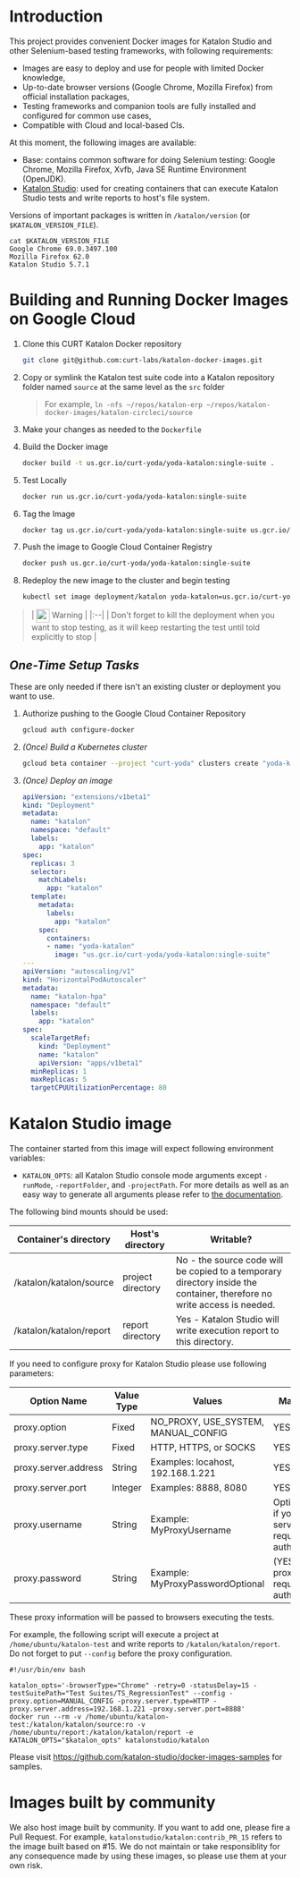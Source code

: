 # Introduction

This project provides convenient Docker images for Katalon Studio and other Selenium-based testing frameworks, with following requirements:

* Images are easy to deploy and use for people with limited Docker knowledge,
* Up-to-date browser versions (Google Chrome, Mozilla Firefox) from official installation packages,
* Testing frameworks and companion tools are fully installed and configured for common use cases,
* Compatible with Cloud and local-based CIs.

At this moment, the following images are available:

* Base: contains common software for doing Selenium testing: Google Chrome, Mozilla Firefox, Xvfb, Java SE Runtime Environment (OpenJDK).
* [Katalon Studio](https://hub.docker.com/r/katalonstudio/katalon/): used for creating containers that can execute Katalon Studio tests and write reports to host's file system.

Versions of important packages is written in `/katalon/version` (or `$KATALON_VERSION_FILE`).

    cat $KATALON_VERSION_FILE
    Google Chrome 69.0.3497.100
    Mozilla Firefox 62.0
    Katalon Studio 5.7.1

# Building and Running Docker Images on Google Cloud
1. Clone this CURT Katalon Docker repository

	```bash
	git clone git@github.com:curt-labs/katalon-docker-images.git
	```

1. Copy or symlink the Katalon test suite code into a Katalon repository folder named `source` at the same level as the `src` folder
    > For example, `ln -nfs ~/repos/katalon-erp ~/repos/katalon-docker-images/katalon-circleci/source`
1. Make your changes as needed to the `Dockerfile`
1. Build the Docker image

	```bash
	docker build -t us.gcr.io/curt-yoda/yoda-katalon:single-suite .
	```

1. Test Locally

	```bash
	docker run us.gcr.io/curt-yoda/yoda-katalon:single-suite
	```

1. Tag the Image

	```bash
	docker tag us.gcr.io/curt-yoda/yoda-katalon:single-suite us.gcr.io/curt-yoda/yoda-katalon:latest
	```

1. Push the image to Google Cloud Container Registry

	```bash
	docker push us.gcr.io/curt-yoda/yoda-katalon:single-suite
	```

1. Redeploy the new image to the cluster and begin testing

	```bash
	kubectl set image deployment/katalon yoda-katalon=us.gcr.io/curt-yoda/yoda-katalon:latest
	```

> | <img src="https://gist.githubusercontent.com/lefte/a1f67432ad3588f5e46c28e900c842dd/raw/bca7c40cf7cfbb11aa95aefa2d8111cd376e2423/icons8-poison-windows10-100.png" height="24" valign="middle"> Warning |
|:--|
| Don't forget to kill the deployment when you want to stop testing, as it will keep restarting the test until told explicitly to stop |

## _One-Time Setup Tasks_
These are only needed if there isn't an existing cluster or deployment you want to use.

1. Authorize pushing to the Google Cloud Container Repository

	```bash
	gcloud auth configure-docker
	```

1. _(Once) Build a Kubernetes cluster_

	```bash
	gcloud beta container --project "curt-yoda" clusters create "yoda-katalon-test" --zone "us-central1-f" --no-enable-basic-auth --cluster-version "1.9.7-gke.6" --machine-type "g1-small" --image-type "COS" --disk-type "pd-standard" --disk-size "30" --scopes "https://www.googleapis.com/auth/compute","https://www.googleapis.com/auth/devstorage.read_only","https://www.googleapis.com/auth/logging.write","https://www.googleapis.com/auth/monitoring","https://www.googleapis.com/auth/servicecontrol","https://www.googleapis.com/auth/service.management.readonly","https://www.googleapis.com/auth/trace.append" --num-nodes "1" --no-enable-cloud-logging --no-enable-cloud-monitoring --network "projects/curt-yoda/global/networks/default" --subnetwork "projects/curt-yoda/regions/us-central1/subnetworks/default" --addons HorizontalPodAutoscaling --enable-autoupgrade --enable-autorepair
	```

1. _(Once) Deploy an image_

	```yaml
	apiVersion: "extensions/v1beta1"
	kind: "Deployment"
	metadata:
	  name: "katalon"
	  namespace: "default"
	  labels:
	    app: "katalon"
	spec:
	  replicas: 3
	  selector:
	    matchLabels:
	      app: "katalon"
	  template:
	    metadata:
	      labels:
	        app: "katalon"
	    spec:
	      containers:
	      - name: "yoda-katalon"
	        image: "us.gcr.io/curt-yoda/yoda-katalon:single-suite"
	---
	apiVersion: "autoscaling/v1"
	kind: "HorizontalPodAutoscaler"
	metadata:
	  name: "katalon-hpa"
	  namespace: "default"
	  labels:
	    app: "katalon"
	spec:
	  scaleTargetRef:
	    kind: "Deployment"
	    name: "katalon"
	    apiVersion: "apps/v1beta1"
	  minReplicas: 1
	  maxReplicas: 5
	  targetCPUUtilizationPercentage: 80
	```

# Katalon Studio image

The container started from this image will expect following environment variables:
* `KATALON_OPTS`: all Katalon Studio console mode arguments except `-runMode`, `-reportFolder`, and `-projectPath`. For more details as well as an easy way to generate all arguments please refer to [the documentation](https://docs.katalon.com/display/KD/Console+Mode+Execution).

The following bind mounts should be used:

| Container's directory     | Host's directory  | Writable? |
| ------------------------- | ----------------- | --------- |
| /katalon/katalon/source | project directory | No - the source code will be copied to a temporary directory inside the container, therefore no write access is needed. |
| /katalon/katalon/report | report directory  | Yes - Katalon Studio will write execution report to this directory. |

If you need to configure proxy for Katalon Studio please use following parameters:

| Option Name          | Value Type | Values                              | Mandatory? |
| -------------------- | ---------- | ----------------------------------- | ---------- |
| proxy.option         | Fixed      | NO_PROXY, USE_SYSTEM, MANUAL_CONFIG | YES        |
| proxy.server.type    | Fixed      | HTTP, HTTPS, or SOCKS               | YES        |
| proxy.server.address | String     | Examples: locahost, 192.168.1.221   | YES        |
| proxy.server.port    | Integer    | Examples: 8888, 8080                | YES        |
| proxy.username       | String	    | Example: MyProxyUsername            | Optional (YES if your proxy server requires authentication) |
| proxy.password       | String     | Example: MyProxyPasswordOptional    | (YES if your proxy server requires authentication) |

These proxy information will be passed to browsers executing the tests.

For example, the following script will execute a project at `/home/ubuntu/katalon-test` and write reports to `/katalon/katalon/report`. Do not forget to put `--config` before the proxy configuration.

    #!/usr/bin/env bash

    katalon_opts='-browserType="Chrome" -retry=0 -statusDelay=15 -testSuitePath="Test Suites/TS_RegressionTest" --config -proxy.option=MANUAL_CONFIG -proxy.server.type=HTTP -proxy.server.address=192.168.1.221 -proxy.server.port=8888'
    docker run --rm -v /home/ubuntu/katalon-test:/katalon/katalon/source:ro -v /home/ubuntu/report:/katalon/katalon/report -e KATALON_OPTS="$katalon_opts" katalonstudio/katalon

Please visit https://github.com/katalon-studio/docker-images-samples for samples.

# Images built by community

We also host image built by community. If you want to add one, please fire a Pull Request. For example, `katalonstudio/katalon:contrib_PR_15` refers to the image built based on #15. We do not maintain or take responsiblity for any consequence made by using these images, so please use them at your own risk.
